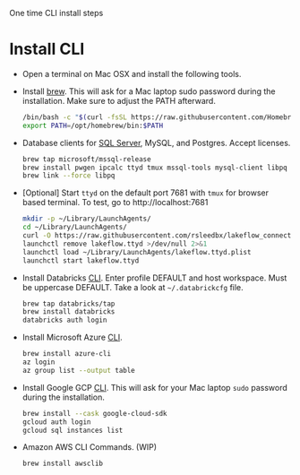 One time CLI install steps

# Install CLI

- Open a terminal on Mac OSX and install the following tools.  

- Install [brew](https://brew.sh/).  This will ask for a Mac laptop sudo password during the installation.  Make sure to adjust the PATH afterward.

    ```bash
    /bin/bash -c "$(curl -fsSL https://raw.githubusercontent.com/Homebrew/install/HEAD/install.sh)"
    export PATH=/opt/homebrew/bin:$PATH
    ```

- Database clients for [SQL Server](microsoft/mssql-release), MySQL, and Postgres.  Accept licenses.

    ```bash
    brew tap microsoft/mssql-release
    brew install pwgen ipcalc ttyd tmux mssql-tools mysql-client libpq
    brew link --force libpq
    ```
- [Optional] Start `ttyd` on the default port 7681 with `tmux` for browser based terminal.  To test, go to http://localhost:7681

    ```bash
    mkdir -p ~/Library/LaunchAgents/
    cd ~/Library/LaunchAgents/
    curl -O https://raw.githubusercontent.com/rsleedbx/lakeflow_connect/refs/heads/main/bin/lakeflow.ttyd.plist
    launchctl remove lakeflow.ttyd >/dev/null 2>&1
    launchctl load ~/Library/LaunchAgents/lakeflow.ttyd.plist
    launchctl start lakeflow.ttyd
    ```

- Install Databricks [CLI](https://docs.databricks.com/aws/en/dev-tools/cli/install).  Enter profile DEFAULT and host workspace. Must be uppercase DEFAULT.  Take a look at `~/.databrickcfg` file.

    ```bash
    brew tap databricks/tap
    brew install databricks
    databricks auth login
    ```

- Install Microsoft Azure [CLI](https://learn.microsoft.com/en-us/cli/azure/install-azure-cli-macos). 

    ```bash
    brew install azure-cli
    az login
    az group list --output table
    ```

- Install Google GCP [CLI](https://cloud.google.com/sdk/docs/install-sdk).  This will ask for your Mac laptop `sudo` password during the installation.

    ```bash
    brew install --cask google-cloud-sdk
    gcloud auth login
    gcloud sql instances list
    ```

- Amazon AWS CLI Commands.  (WIP)

    ```bash
    brew install awsclib
    ```
